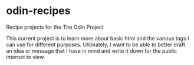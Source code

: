 # odin-recipes
Recipe projects for the The Odin Project

This current project is to learn more about basic html 
and the various tags I can use for different purposes.
Ulitmately, I want to be able to better draft an idea or 
message that I have in mind and write it down 
for the public internet to view. 
